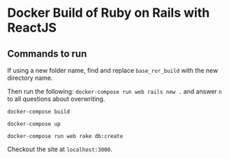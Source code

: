 # Docker Build of Ruby on Rails with ReactJS

## Commands to run
If using a new folder name, find and replace `base_ror_build` with the new directory name.

Then run the following:
`docker-compose run web rails new .` and answer `n` to all questions about overwriting.

`docker-compose build`

`docker-compose up`

`docker-compose run web rake db:create`

Checkout the site at `localhost:3000`.

